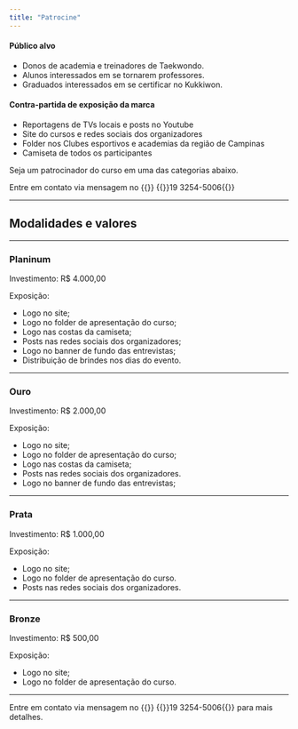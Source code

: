 ```yaml
---
title: "Patrocine"
---
```


#### Público alvo

- Donos de academia e treinadores de Taekwondo.
- Alunos interessados em se tornarem professores.
- Graduados interessados em se certificar no Kukkiwon.


#### Contra-partida de exposição da marca

- Reportagens de TVs locais e posts no Youtube
- Site do cursos e redes sociais dos organizadores
- Folder nos Clubes esportivos e academias da região de Campinas
- Camiseta de todos os participantes

Seja um patrocinador do curso em uma das categorias abaixo.

Entre em contato via mensagem no {{<icon class="fa fa-whatsapp">}}&nbsp;{{<link href="http://wa.me/551932545006">}}19 3254-5006{{</link>}}

---

## Modalidades e valores

---

### Planinum

Investimento: R$ 4.000,00

Exposição: 

* Logo no site;
* Logo no folder de apresentação do curso;
* Logo nas costas da camiseta;
* Posts nas redes sociais dos organizadores;
* Logo no banner de fundo das entrevistas;
* Distribuição de brindes nos dias do evento.

---

### Ouro

Investimento: R$ 2.000,00

Exposição: 

* Logo no site;
* Logo no folder de apresentação do curso;
* Logo nas costas da camiseta;
* Posts nas redes sociais dos organizadores.
* Logo no banner de fundo das entrevistas;

---

### Prata

Investimento: R$ 1.000,00

Exposição: 

* Logo no site;
* Logo no folder de apresentação do curso. 
* Posts nas redes sociais dos organizadores.

---

### Bronze

Investimento: R$ 500,00

Exposição: 

* Logo no site;
* Logo no folder de apresentação do curso. 

---

Entre em contato via mensagem no {{<icon class="fa fa-whatsapp">}}&nbsp;{{<link href="http://wa.me/551932545006">}}19 3254-5006{{</link>}} para mais detalhes.
